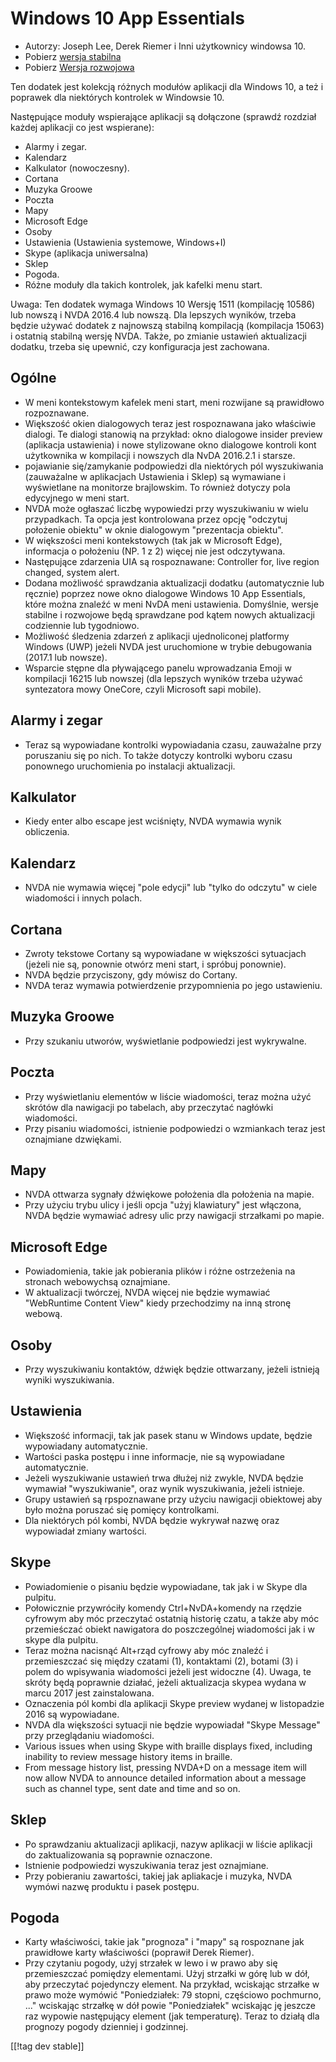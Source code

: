 # Windows 10 App Essentials #

* Autorzy: Joseph Lee, Derek Riemer i Inni użytkownicy windowsa 10.
* Pobierz [wersja stabilna][1]
* Pobierz [Wersja rozwojowa][2]

Ten dodatek jest kolekcją różnych modułów aplikacji dla Windows 10, a też i
poprawek dla niektórych kontrolek w Windowsie 10.

Następujące moduły wspierające aplikacji są dołączone (sprawdź rozdział
każdej aplikacji co jest wspierane):

* Alarmy i zegar.
* Kalendarz
* Kalkulator (nowoczesny).
* Cortana
* Muzyka Groowe
* Poczta
* Mapy
* Microsoft Edge
* Osoby
* Ustawienia (Ustawienia systemowe, Windows+I)
* Skype (aplikacja uniwersalna)
* Sklep
* Pogoda.
* Różne moduły dla takich kontrolek, jak kafelki menu start.

Uwaga: Ten dodatek wymaga Windows 10 Wersję 1511 (kompilację 10586) lub
nowszą i NVDA 2016.4 lub nowszą. Dla lepszych wyników, trzeba będzie używać
dodatek z najnowszą stabilną kompilacją (kompilacja 15063) i ostatnią
stabilną wersję NVDA. Także, po zmianie ustawień aktualizacji dodatku,
trzeba się upewnić, czy konfiguracja jest zachowana.

## Ogólne

* W meni kontekstowym kafelek meni start, meni rozwijane są prawidłowo
  rozpoznawane.
* Większość okien dialogowych teraz jest rospoznawana jako właściwie
  dialogi. Te dialogi stanowią na przykład: okno dialogowe insider preview
  (aplikacja ustawienia) i nowe stylizowane okno dialogowe kontroli kont
  użytkownika w kompilacji i nowszych dla NvDA 2016.2.1 i starsze.
* pojawianie się/zamykanie podpowiedzi dla niektórych pól wyszukiwania
  (zauważalne w aplikacjach Ustawienia i Sklep) są wymawiane i wyświetlane
  na monitorze brajlowskim. To również dotyczy pola edycyjnego w meni start.
* NVDA może ogłaszać liczbę wypowiedzi przy wyszukiwaniu w wielu
  przypadkach. Ta opcja jest kontrolowana przez opcję "odczytuj położenie
  obiektu" w oknie dialogowym "prezentacja obiektu".
* W większości meni kontekstowych (tak jak w Microsoft Edge), informacja o
  położeniu (NP. 1 z 2) więcej nie jest odczytywana.
* Następujące zdarzenia UIA są rospoznawane: Controller for, live region
  changed, system alert.
* Dodana możliwość sprawdzania aktualizacji dodatku (automatycznie lub
  ręcznie) poprzez nowe okno dialogowe Windows 10 App Essentials, które
  można znaleźć w meni NvDA meni ustawienia. Domyślnie, wersje stabilne i
  rozwojowe będą sprawdzane pod kątem nowych aktualizacji codziennie lub
  tygodniowo.
* Możliwość śledzenia zdarzeń z aplikacji ujednoliconej platformy Windows
  (UWP) jeżeli NVDA jest uruchomione w trybie debugowania (2017.1 lub
  nowsze).
* Wsparcie stępne dla pływającego panelu wprowadzania Emoji w kompilacji
  16215 lub nowszej (dla lepszych wyników trzeba używać syntezatora mowy
  OneCore, czyli Microsoft sapi mobile).

## Alarmy i zegar

* Teraz są wypowiadane kontrolki wypowiadania czasu, zauważalne przy
  poruszaniu się po nich. To także dotyczy kontrolki wyboru czasu ponownego
  uruchomienia po instalacji aktualizacji.

## Kalkulator

* Kiedy enter albo escape jest wciśnięty, NVDA wymawia wynik obliczenia.

## Kalendarz

* NVDA nie wymawia więcej "pole edycji" lub "tylko do odczytu" w ciele
  wiadomości i innych polach.

## Cortana

* Zwroty tekstowe Cortany są wypowiadane w większości sytuacjach (jeżeli nie
  są, ponownie otwórz meni start, i spróbuj ponownie).
* NVDA będzie przyciszony, gdy mówisz do Cortany.
* NVDA teraz wymawia potwierdzenie przypomnienia po jego ustawieniu.

## Muzyka Groowe

* Przy szukaniu utworów, wyświetlanie podpowiedzi jest wykrywalne.

## Poczta

* Przy wyświetlaniu elementów w liście wiadomości, teraz można użyć skrótów
  dla nawigacji po tabelach, aby przeczytać nagłówki wiadomości.
* Przy pisaniu wiadomości, istnienie podpowiedzi o wzmiankach teraz jest
  oznajmiane dzwiękami.

## Mapy

* NVDA ottwarza sygnały dźwiękowe położenia dla położenia na mapie.
* Przy użyciu trybu ulicy i jeśli opcja "użyj klawiatury" jest włączona,
  NVDA będzie wymawiać adresy ulic przy nawigacji strzałkami po mapie.

## Microsoft Edge

* Powiadomienia, takie jak pobierania plików i różne ostrzeżenia na stronach
  webowychsą oznajmiane.
* W aktualizacji twórczej, NVDA więcej nie będzie wymawiać "WebRuntime
  Content View" kiedy przechodzimy na inną stronę webową.

## Osoby

* Przy wyszukiwaniu kontaktów, dźwięk będzie ottwarzany, jeżeli istnieją
  wyniki wyszukiwania.

## Ustawienia

* Większość informacji, tak jak pasek stanu w Windows update, będzie
  wypowiadany automatycznie.
* Wartości paska postępu i inne informacje, nie są wypowiadane
  automatycznie.
* Jeżeli wyszukiwanie ustawień trwa dłużej niż zwykle, NVDA będzie wymawiał
  "wyszukiwanie", oraz wynik wyszukiwania, jeżeli istnieje.
* Grupy ustawień są rpspoznawane przy użyciu nawigacji obiektowej aby było
  można poruszać się pomięcy kontrolkami.
* Dla niektórych pól kombi, NVDA będzie wykrywał nazwę oraz wypowiadał
  zmiany wartości.

## Skype

* Powiadomienie o pisaniu będzie wypowiadane, tak jak i w Skype dla pulpitu.
* Połowicznie przywróciły komendy Ctrl+NvDA+komendy na rzędzie cyfrowym aby
  móc przeczytać ostatnią historię czatu, a także  aby móc przemieśczać
  obiekt nawigatora do poszczególnej wiadomości jak i w skype dla pulpitu.
* Teraz można nacisnąć Alt+rząd cyfrowy aby móc znaleźć i przemieszczać się
  między  czatami (1), kontaktami (2), botami (3) i polem do wpisywania
  wiadomości jeżeli jest widoczne (4). Uwaga, te skróty będą poprawnie
  działać, jeżeli aktualizacja skypea wydana w marcu 2017 jest
  zainstalowana.
* Oznaczenia pól kombi dla aplikacji Skype preview wydanej w listopadzie
  2016 są wypowiadane.
* NVDA dla większości sytuacji nie będzie wypowiadał "Skype Message" przy
  przeglądaniu wiadomości.
* Various issues when using Skype with braille displays fixed, including
  inability to review message history items in braille.
* From message history list, pressing NVDA+D on a message item will now
  allow NVDA to announce detailed information about a message such as
  channel type, sent date and time and so on.

## Sklep

* Po sprawdzaniu aktualizacji aplikacji, nazyw aplikacji w liście aplikacji
  do zaktualizowania są poprawnie oznaczone.
* Istnienie podpowiedzi wyszukiwania teraz jest oznajmiane.
* Przy pobieraniu zawartości, takiej jak apliakacje i muzyka, NVDA wymówi
  nazwę produktu i pasek postępu.

## Pogoda

* Karty właściwości, takie jak "prognoza" i "mapy" są rospoznane jak
  prawidłowe karty właściwości (poprawił Derek Riemer).
* Przy czytaniu pogody, użyj strzałek w lewo i w prawo aby się przemieszczać
  pomiędzy elementami. Użyj strzałki w górę lub w dół, aby przeczytać
  pojedynczy element. Na przykład, wciskając strzałke w prawo może wymówić
  "Poniedziałek: 79 stopni, częściowo pochmurno, ..." wciskając strzałkę w
  dół powie "Poniedziałek" wciskając ję jeszcze raz wypowie następujący
  element (jak temperaturę). Teraz to działą dla prognozy pogody dzienniej i
  godzinnej.

[[!tag dev stable]]

[1]: https://addons.nvda-project.org/files/get.php?file=w10

[2]: https://addons.nvda-project.org/files/get.php?file=w10-dev
